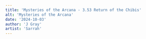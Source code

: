 ```yaml
---
title: 'Mysteries of the Arcana - 3.53 Return of the Chibis'
alt: 'Mysteries of the Arcana'
date: '2024-10-03'
author: 'J Gray'
artist: 'Sarrah'
---
```


